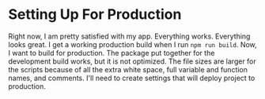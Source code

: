 # Setting Up For Production

Right now, I am pretty satisfied with my app. Everything works. Everything looks great. I get a working production build when I run `npm run build`. Now, I want to build for production. The package put together for the development build works, but it is not optimized. The file sizes are larger for the scripts because of all the extra white space, full variable and function names, and comments. I'll need to create settings that will deploy project to production.